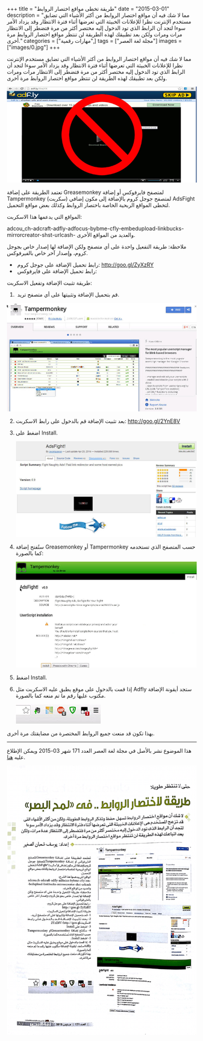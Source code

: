 +++
title = "طريقة تخطى مواقع اختصار الروابط"
date = "2015-03-01"
description = "مما لا شك فيه أن مواقع اختصار الروابط من أكثر الأشياء التي تضايق مستخدم الإنترنت نظرا للإعلانات الخبيثة التي تعرضها أثناء فترة الانتظار وقد يزداد الأمر سوءا لتجد أن الرابط الذي تود الدخول إليه مختصر أكثر من مرة فتضطر إلى الانتظار مرات ومرات ولكن بعد تطبيقك لهذه الطريقة لن تنتظر مواقع اختصار الروابط مرة أخرى."
categories = ["مهارات رقمية",]
tags = ["مجلة لغة العصر"]
images = ["images/0.jpg"]
+++



مما لا شك فيه أن مواقع اختصار الروابط من أكثر الأشياء التي تضايق مستخدم الإنترنت نظرا للإعلانات الخبيثة التي تعرضها أثناء فترة الانتظار وقد يزداد الأمر سوءا لتجد أن الرابط الذي تود الدخول إليه مختصر أكثر من مرة فتضطر إلى الانتظار مرات ومرات ولكن بعد تطبيقك لهذه الطريقة لن تنتظر مواقع اختصار الروابط مرة أخرى.

![img](images/0.jpg)



تعتمد الطريقة على إضافة Greasemonkey لمتصفح فايرفوكس أو إضافة Tampermonkey لمتصفح جوجل كروم بالإضافة إلى مكون إضافي (سكربت) AdsFight لتخطى المواقع الربحية الخاصة باختصار الروابط وكذلك بعض مواقع التحميل.

المواقع التي يدعمها هذا الاسكربت:

adcou_ch-adcraft-adfly-adfocus-bybme-cfly-embedupload-linkbucks-mirrorcreator-shst-urlcash- والعديد من المواقع الأخرى.

ملاحظة: طريقة التفعيل واحدة على أي متصفح ولكن الإضافة لها إصدار خاص بجوجل كروم، وإصدار آخر خاص بالفيرفوكس.

- ​	رابط تحميل الإضافة على جوجل كروم: http://goo.gl/ZyXzRY
- ​	رابط تحميل الإضافة على فايرفوكس:

 طريقة تثبيت الإضافة وتفعيل الاسكربت:

1. ​	قم بتحميل الإضافة وتثبيتها على أي متصفح تريد.  

![img](images/1.jpg)

2. بعد تثبيت الإضافة قم بالدخول على رابط الاسكربت: http://goo.gl/2YnE8V

3. اضغط على Install.

   ![img](images/2.jpg)

4. ستُفتح إضافة Greasemonkey أو Tampermonkey حسب المتصفح الذي تستخدمه كما بالصورة:

   ![img](images/3.jpg)

5. اضغط Install.

6. إذا قمت بالدخول على موقع يطبق عليه الاسكربت مثل Adfly ستجد أيقونة الإضافة مكتوب عليها رقم ما تم منعه كما بالصورة.

   ![img](images/4.jpg)

بهذا تكون قد منعت جميع الروابط المختصرة من مضايقتك مرة أخرى.

---

هذا الموضوع نشر باﻷصل في مجلة لغة العصر العدد 171 شهر 03-2015 ويمكن الإطلاع عليه [هنا](https://drive.google.com/file/d/1gRouyrKNYC5Yetpry84oCnDCF4FyMsio/view?usp=sharing).

![img](images/171-2.png)

